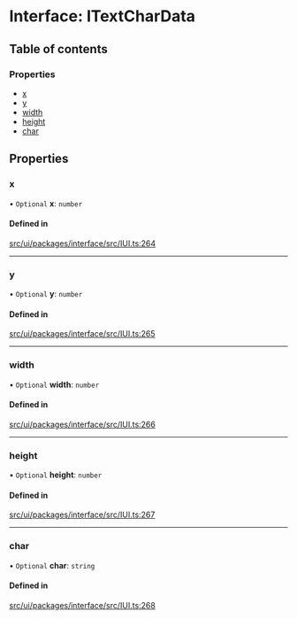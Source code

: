 # Interface: ITextCharData

## Table of contents

### Properties

- [x](ITextCharData.md#x)
- [y](ITextCharData.md#y)
- [width](ITextCharData.md#width)
- [height](ITextCharData.md#height)
- [char](ITextCharData.md#char)

## Properties

### x

• `Optional` **x**: `number`

#### Defined in

[src/ui/packages/interface/src/IUI.ts:264](https://github.com/leaferjs/leafer-ui/blob/4d73938da11e4e94a0fd5c4fb30002be37f139ac/packages/interface/src/IUI.ts#L264)

___

### y

• `Optional` **y**: `number`

#### Defined in

[src/ui/packages/interface/src/IUI.ts:265](https://github.com/leaferjs/leafer-ui/blob/4d73938da11e4e94a0fd5c4fb30002be37f139ac/packages/interface/src/IUI.ts#L265)

___

### width

• `Optional` **width**: `number`

#### Defined in

[src/ui/packages/interface/src/IUI.ts:266](https://github.com/leaferjs/leafer-ui/blob/4d73938da11e4e94a0fd5c4fb30002be37f139ac/packages/interface/src/IUI.ts#L266)

___

### height

• `Optional` **height**: `number`

#### Defined in

[src/ui/packages/interface/src/IUI.ts:267](https://github.com/leaferjs/leafer-ui/blob/4d73938da11e4e94a0fd5c4fb30002be37f139ac/packages/interface/src/IUI.ts#L267)

___

### char

• `Optional` **char**: `string`

#### Defined in

[src/ui/packages/interface/src/IUI.ts:268](https://github.com/leaferjs/leafer-ui/blob/4d73938da11e4e94a0fd5c4fb30002be37f139ac/packages/interface/src/IUI.ts#L268)
